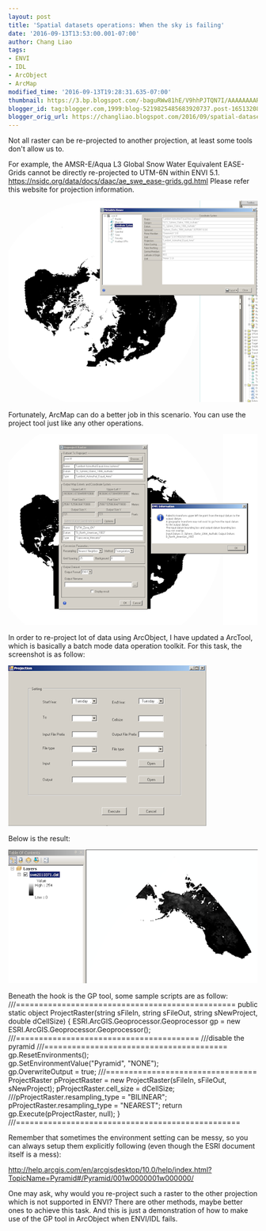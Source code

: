 ```yaml
---
layout: post
title: 'Spatial datasets operations: When the sky is failing'
date: '2016-09-13T13:53:00.001-07:00'
author: Chang Liao
tags:
- ENVI
- IDL
- ArcObject
- ArcMap
modified_time: '2016-09-13T19:28:31.635-07:00'
thumbnail: https://3.bp.blogspot.com/-baguRWw81hE/V9hhPJTQN7I/AAAAAAAARTQ/GkBL_-UCxCQzgx7WXoIfSeUL89bzzLDaACLcB/s72-c/01.png
blogger_id: tag:blogger.com,1999:blog-5219825485683920737.post-1651320841679241667
blogger_orig_url: https://changliao.blogspot.com/2016/09/spatial-datasets-operations-004.html
---
```


Not all raster can be re-projected to another projection, at least some tools don't allow us to.

For example, the AMSR-E/Aqua L3 Global Snow Water Equivalent EASE-Grids cannot be directly re-projected to UTM-6N within ENVI 5.1.
https://nsidc.org/data/docs/daac/ae_swe_ease-grids.gd.html
Please refer this website for projection information.

![Figure 1](https://github.com/changliao/changliao.github.io/blob/main/_figure/spatial_extraction01.png?raw=true)

Fortunately, ArcMap can do a better job in this scenario.
You can use the project tool just like any other operations.



![Figure 2](https://github.com/changliao/changliao.github.io/blob/main/_figure/spatial_extraction02.png?raw=true)

In order to re-project lot of data using ArcObject, I have updated a ArcTool, which is basically a batch mode data operation toolkit. For this task, the screenshot is as follow:



![Figure 3](https://github.com/changliao/changliao.github.io/blob/main/_figure/spatial_extraction03.png?raw=true)


Below is the result:



![Figure 4](https://github.com/changliao/changliao.github.io/blob/main/_figure/spatial_extraction04.png?raw=true)





Beneath the hook is the GP tool, some sample scripts are as follow:
///================================================
public static object ProjectRaster(string sFileIn, string sFileOut, string sNewProject, double dCellSize)
        {
            ESRI.ArcGIS.Geoprocessor.Geoprocessor gp = new ESRI.ArcGIS.Geoprocessor.Geoprocessor();
            ///========================================
            ///disable the pyramid 
            ///========================================
            gp.ResetEnvironments();      
            gp.SetEnvironmentValue("Pyramid", "NONE");          
            gp.OverwriteOutput = true;
            ///=================================
            ProjectRaster pProjectRaster = new ProjectRaster(sFileIn, sFileOut, sNewProject);
            pProjectRaster.cell_size = dCellSize;
            ///pProjectRaster.resampling_type = "BILINEAR";
            pProjectRaster.resampling_type = "NEAREST";
            return gp.Execute(pProjectRaster, null);
        }
///=================================================

Remember that sometimes the environment setting can be messy, so you can always setup them explicitly following (even though the ESRI document itself is a mess):

http://help.arcgis.com/en/arcgisdesktop/10.0/help/index.html?TopicName=Pyramid#/Pyramid/001w0000001w000000/


One may ask, why would you re-project such a raster to the other projection which is not supported in ENVI?
There are other methods, maybe better ones to achieve this task. And this is just a demonstration of how to make use of the GP tool in ArcObject when ENVI/IDL fails.